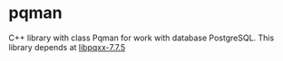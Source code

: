 # pqman
C++ library with class Pqman for work with database PostgreSQL.
This library depends at [libpqxx-7.7.5](https://github.com/jtv/libpqxx/releases/tag/7.7.5)
